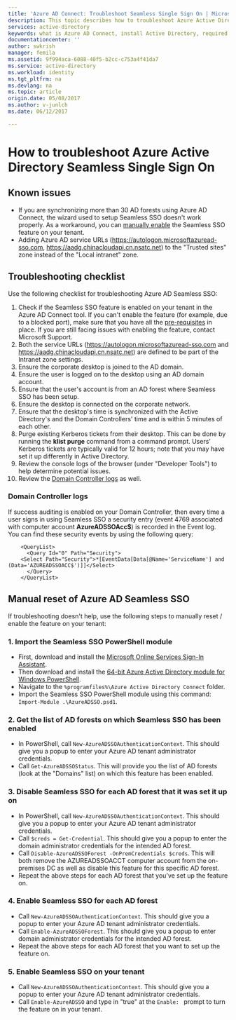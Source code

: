 ```yaml
---
title: 'Azure AD Connect: Troubleshoot Seamless Single Sign On | Microsoft Docs'
description: This topic describes how to troubleshoot Azure Active Directory Seamless Single Sign On (Azure AD Seamless SSO).
services: active-directory
keywords: what is Azure AD Connect, install Active Directory, required components for Azure AD, SSO, Single Sign-on
documentationcenter: ''
author: swkrish
manager: femila
ms.assetid: 9f994aca-6088-40f5-b2cc-c753a4f41da7
ms.service: active-directory
ms.workload: identity
ms.tgt_pltfrm: na
ms.devlang: na
ms.topic: article
origin.date: 05/08/2017
ms.author: v-junlch
ms.date: 06/12/2017

---
```


# How to troubleshoot Azure Active Directory Seamless Single Sign On

## Known issues

- If you are synchronizing more than 30 AD forests using Azure AD Connect, the wizard used to setup Seamless SSO doesn't work properly. As a workaround, you can [manually enable](#manual-reset-of-azure-ad-seamless-sso) the Seamless SSO feature on your tenant.
- Adding Azure AD service URLs (https://autologon.microsoftazuread-sso.com, https://aadg.chinacloudapi.cn.nsatc.net) to the "Trusted sites" zone instead of the "Local intranet" zone.

## Troubleshooting checklist

Use the following checklist for troubleshooting Azure AD Seamless SSO:

1. Check if the Seamless SSO feature is enabled on your tenant in the Azure AD Connect tool. If you can't enable the feature (for example, due to a blocked port), make sure that you have all the [pre-requisites](active-directory-aadconnect-sso.md#pre-requisites) in place. If you are still facing issues with enabling the feature, contact Microsoft Support.
2. Both the service URLs (https://autologon.microsoftazuread-sso.com and https://aadg.chinacloudapi.cn.nsatc.net) are defined to be part of the Intranet zone settings.
3. Ensure the corporate desktop is joined to the AD domain.
4. Ensure the user is logged on to the desktop using an AD domain account.
5. Ensure that the user's account is from an AD forest where Seamless SSO has been setup.
6. Ensure the desktop is connected on the corporate network.
7. Ensure that the desktop's time is synchronized with the Active Directory's and the Domain Controllers' time and is within 5 minutes of each other.
8. Purge existing Kerberos tickets from their desktop. This can be done by running the **klist purge** command from a command prompt. Users' Kerberos tickets are typically valid for 12 hours; note that you may have set it up differently in Active Directory.
9. Review the console logs of the browser (under "Developer Tools") to help determine potential issues.
10. Review the [Domain Controller logs](#domain-controller-logs) as well.

### Domain Controller logs

If success auditing is enabled on your Domain Controller, then every time a user signs in using Seamless SSO a security entry (event 4769 associated with computer account **AzureADSSOAcc$**) is recorded in the Event log. You can find these security events by using the following query:

```
	<QueryList>
	  <Query Id="0" Path="Security">
	<Select Path="Security">*[EventData[Data[@Name='ServiceName'] and (Data='AZUREADSSOACC$')]]</Select>
	  </Query>
	</QueryList>
```

## Manual reset of Azure AD Seamless SSO

If troubleshooting doesn't help, use the following steps to manually reset / enable the feature on your tenant:

### 1. Import the Seamless SSO PowerShell module

- First, download and install the [Microsoft Online Services Sign-In Assistant](http://go.microsoft.com/fwlink/?LinkID=286152).
- Then download and install the [64-bit Azure Active Directory module for Windows PowerShell](http://go.microsoft.com/fwlink/p/?linkid=236297).
- Navigate to the `%programfiles%\Azure Active Directory Connect` folder.
- Import the Seamless SSO PowerShell module using this command: `Import-Module .\AzureADSSO.psd1`.

### 2. Get the list of AD forests on which Seamless SSO has been enabled

- In PowerShell, call `New-AzureADSSOAuthenticationContext`. This should give you a popup to enter your Azure AD tenant administrator credentials.
- Call `Get-AzureADSSOStatus`. This will provide you the list of AD forests (look at the "Domains" list) on which this feature has been enabled.

### 3. Disable Seamless SSO for each AD forest that it was set it up on

- In PowerShell, call `New-AzureADSSOAuthenticationContext`. This should give you a popup to enter your Azure AD tenant administrator credentials.
- Call `$creds = Get-Credential`. This should give you a popup to enter the domain administrator credentials for the intended AD forest.
- Call `Disable-AzureADSSOForest -OnPremCredentials $creds`. This will both remove the AZUREADSSOACCT computer account from the on-premises DC as well as disable this feature for this specific AD forest.
- Repeat the above steps for each AD forest that you’ve set up the feature on.

### 4. Enable Seamless SSO for each AD forest

- Call `New-AzureADSSOAuthenticationContext`. This should give you a popup to enter your Azure AD tenant administrator credentials.
- Call `Enable-AzureADSSOForest`. This should give you a popup to enter domain administrator credentials for the intended AD forest.
- Repeat the above steps for each AD forest that you want to set up the feature on.

### 5. Enable Seamless SSO on your tenant

- Call `New-AzureADSSOAuthenticationContext`. This should give you a popup to enter your Azure AD tenant administrator credentials.
- Call `Enable-AzureADSSO` and type in "true" at the `Enable: ` prompt to turn the feature on in your tenant.

